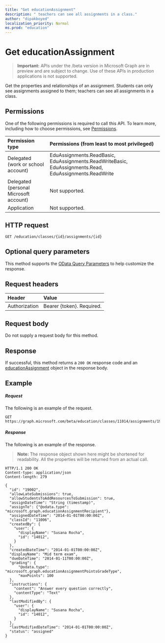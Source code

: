 ```yaml
---
title: "Get educationAssignment"
description: " teachers can see all assignments in a class."
author: "dipakboyed"
localization_priority: Normal
ms.prod: "education"
---
```


# Get educationAssignment

> **Important:** APIs under the /beta version in Microsoft Graph are in preview and are subject to change. Use of these APIs in production applications is not supported.

Get the properties and relationships of an assignment. Students can only see assignments assigned to them; teachers can see all assignments in a class.

## Permissions
One of the following permissions is required to call this API. To learn more, including how to choose permissions, see [Permissions](/graph/permissions-reference).


|Permission type      | Permissions (from least to most privileged)              |
|:--------------------|:---------------------------------------------------------|
|Delegated (work or school account) | EduAssignments.ReadBasic, EduAssignments.ReadWriteBasic, EduAssignments.Read, EduAssignments.ReadWrite |
|Delegated (personal Microsoft account) |  Not supported.  |
|Application | Not supported.  | 

## HTTP request
<!-- { "blockType": "ignored" } -->
```http
GET /education/classes/{id}/assignments/{id}
```
## Optional query parameters
This method supports the [OData Query Parameters](https://developer.microsoft.com/graph/docs/concepts/query_parameters) to help customize the response.

## Request headers
| Header       | Value |
|:---------------|:--------|
| Authorization  | Bearer {token}. Required.  |

## Request body
Do not supply a request body for this method.

## Response
If successful, this method returns a `200 OK` response code and an [educationAssignment](../resources/educationassignment.md) object in the response body.
## Example
##### Request
The following is an example of the request.
<!-- {
  "blockType": "ignored",
  "name": "get_educationassignment"
}-->
```http
GET https://graph.microsoft.com/beta/education/classes/11014/assignments/19002
```
##### Response
The following is an example of the response. 

>**Note:** The response object shown here might be shortened for readability. All the properties will be returned from an actual call.

<!-- {
  "blockType": "ignored",
  "truncated": true,
  "@odata.type": "microsoft.graph.educationAssignment"
} -->
```http
HTTP/1.1 200 OK
Content-type: application/json
Content-length: 279

{
  "id": "19002",
  "allowLateSubmissions": true,
  "allowStudentsToAddResourcesToSubmission": true,
  "assignDateTime": "String (timestamp)",
  "assignTo": {"@odata.type": "microsoft.graph.educationAssignmentRecipient"},
  "assignedDateTime": "2014-01-01T00:00:00Z",
  "classId": "11006",
  "createdBy": {
    "user": {
      "displayName": "Susana Rocha",
      "id": "14012",
    }
  },
  "createdDateTime": "2014-01-01T00:00:00Z",
  "displayName": "Mid term exam",
  "dueDateTime": "2014-01-11T00:00:00Z",
  "grading": {
      "@odata.type": "microsoft.graph.educationAssignmentPointsGradeType",
      "maxPoints": 100
  },
  "instructions": {
    "content": "Answer every question correctly",
    "contentType": "Text"
  },
  "lastModifiedBy": {
    "user": {
      "displayName": "Susana Rocha",
      "id": "14012",
    }
  },
  "lastModifiedDateTime": "2014-01-01T00:00:00Z",
  "status": "assigned"
}
```

<!-- uuid: 8fcb5dbc-d5aa-4681-8e31-b001d5168d79
2015-10-25 14:57:30 UTC -->
<!-- {
  "type": "#page.annotation",
  "description": "Get educationAssignment",
  "keywords": "",
  "section": "documentation",
  "tocPath": ""
}-->
